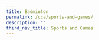 ```yaml
---
title: Badminton
permalink: /cca/sports-and-games/
description: ""
third_nav_title: Sports and Games
---
```

